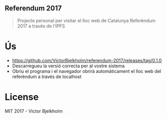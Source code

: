 ## Referendum 2017
> Projecte personal per visitar el lloc web de Catalunya Referèndum 2017 a través de l'IPFS

# Ús

- https://github.com/VictorBjelkholm/referendum-2017/releases/tag/0.1.0
- Descarregueu la versió correcta per al vostre sistema
- Obriu el programa i el navegador obrirà automàticament el lloc web del referèndum a través de localhost

# License

MIT 2017 - Victor Bjelkholm
